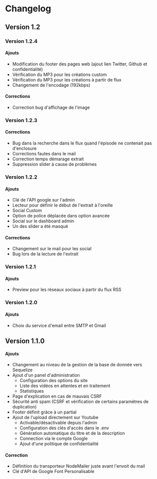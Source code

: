 # Changelog
## Version 1.2
### Version 1.2.4
#### Ajouts
- Modification du footer des pages web (ajout lien Twitter, Github et confidentialité)
- Vérification du MP3 pour les créations custom
- Vérification du MP3 pour les créations à partir de flux
- Changement de l'encodage (192kbps)

#### Corrections
- Correction bug d'affichage de l'image

### Version 1.2.3
#### Corrections
- Bug dans la recherche dans le flux quand l'épisode ne contenait pas d'enclosure
- Corrections fautes dans le mail
- Correction temps démarage extrait
- Suppression slider à cause de problèmes

### Version 1.2.2
#### Ajouts
- Clé de l'API google sur l'admin
- Lecteur pour définir le début de l'extrait à l'oreille
- Social Custom
- Option de police déplacée dans option avancée
- Social sur le dashboard admin
- Un des slider a été masqué

#### Corrections
- Changement sur le mail pour les social
- Bug lors de la lecture de l'extrait

### Version 1.2.1
#### Ajouts
- Preview pour les réseaux sociaux à partir du flux RSS

### Version 1.2.0
#### Ajouts
- Choix du service d'email entre SMTP et Gmail

## Version 1.1.0
#### Ajouts
- Changement au niveau de la gestion de la base de donnée vers Sequelize
- Ajout d'un panel d'administration
  - Configuration des options du site
  - Liste des vidéos en attentes et en traitement
  - Statistiques
- Page d'explication en cas de mauvais CSRF
- Sécurité anti spam (CSRF et vérification de certains paramètres de duplication)
- Footer définit grâce à un partial
- Ajout de l'upload directement sur Youtube
  - Activable/désactivable depuis l'admin
  - Configuration des clés d'accès dans le .env
  - Génération automatique du titre et de la description
  - Connection via le compte Google
  - Ajout d'une politique de confidentialité

#### Correction
- Définition du transporteur NodeMailer juste avant l'envoit du mail
- Clé d'API de Google Font Personalisable